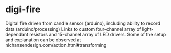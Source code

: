 # digi-fire
Digital fire driven from candle sensor (arduino), including ability to record data (arduino/processing)
Links to custom four-channel array of light-dependant resistors and 15-channel array of LED drivers.
Some of the setup and explanation can be observed at nichansendesign.com/action.html#transforming
